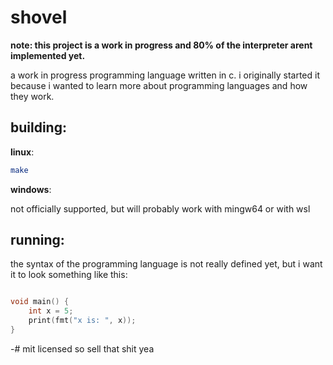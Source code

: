 # shovel

**note: this project is a work in progress and 80% of the interpreter arent implemented yet.**

a work in progress programming language written in c. i originally started it because i wanted to learn more about programming languages and how they work.

## building:

**linux**:

```sh
make
```

**windows**:

not officially supported, but will probably work with mingw64 or with wsl

## running:

the syntax of the programming language is not really defined yet, but i want it to look something like this:

```c

void main() {
    int x = 5;
    print(fmt("x is: ", x));
}

```

-# mit licensed so sell that shit yea